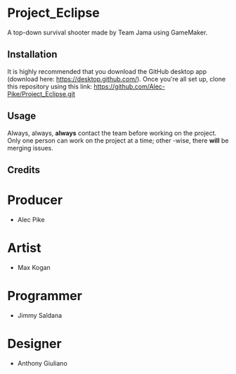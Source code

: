 # Project_Eclipse
 A top-down survival shooter made by Team Jama using GameMaker.

## Installation
It is highly recommended that you download the GitHub desktop app
(download here: https://desktop.github.com/). Once you're all set
up, clone this repository using this link: 
https://github.com/Alec-Pike/Project_Eclipse.git

## Usage
Always, always, **always** contact the team before working on the
project. Only one person can work on the project at a time; other
-wise, there **will** be merging issues. 

## Credits
# Producer
 - Alec Pike
# Artist
 - Max Kogan
# Programmer
 - Jimmy Saldana
# Designer
 - Anthony Giuliano
